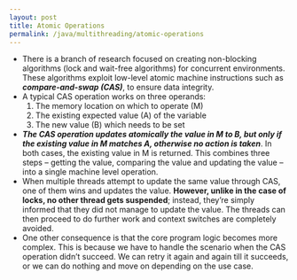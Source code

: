 ```yaml
---
layout: post
title: Atomic Operations
permalink: /java/multithreading/atomic-operations
---
```



* There is a branch of research focused on creating non-blocking algorithms (lock and wait-free algorithms) for concurrent environments. These algorithms exploit low-level atomic machine instructions such as ***compare-and-swap (CAS)***, to ensure data integrity.
* A typical CAS operation works on three operands:
	1. The memory location on which to operate (M)
	1. The existing expected value (A) of the variable
	1. The new value (B) which needs to be set
* ***The CAS operation updates atomically the value in M to B, but only if the existing value in M matches A, otherwise no action is taken***. In both cases, the existing value in M is returned. This combines three steps – getting the value, comparing the value and updating the value – into a single machine level operation.
* When multiple threads attempt to update the same value through CAS, one of them wins and updates the value. **However, unlike in the case of locks, no other thread gets suspended**; instead, they’re simply informed that they did not manage to update the value. The threads can then proceed to do further work and context switches are completely avoided.
* One other consequence is that the core program logic becomes more complex. This is because we have to handle the scenario when the CAS operation didn’t succeed. We can retry it again and again till it succeeds, or we can do nothing and move on depending on the use case.
